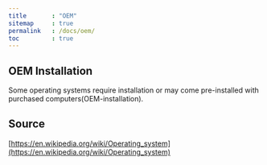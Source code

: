 ```yaml
---
title       : "OEM"
sitemap     : true
permalink   : /docs/oem/
toc         : true
---
```


## OEM Installation

Some operating systems require installation or may come pre-installed with purchased computers(OEM-installation).


## Source
[https://en.wikipedia.org/wiki/Operating_system](https://en.wikipedia.org/wiki/Operating_system)
